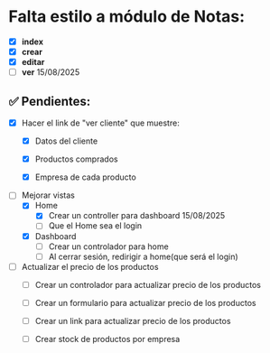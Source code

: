 # Falta estilo a módulo de Notas:

- [x] **index**
- [x] **crear**
- [x] **editar**
- [ ] **ver** 15/08/2025

## ✅ Pendientes:

- [x] Hacer el link de "ver cliente" que muestre:
    - [x] Datos del cliente
    - [x] Productos comprados
    - [x] Empresa de cada producto


- [ ] Mejorar vistas
    - [x] Home
      - [x] Crear un controller para dashboard 15/08/2025
      - [ ] Que el Home sea el login
    - [x] Dashboard        
        - [ ] Crear un controlador para home
        - [ ] Al cerrar sesión, redirigir a home(que será el login)

- [ ] Actualizar el precio de los productos
    - [ ] Crear un controlador para actualizar precio de los productos
    - [ ] Crear un formulario para actualizar precio de los productos
    - [ ] Crear un link para actualizar precio de los productos
    - [ ] Crear stock de productos por empresa


